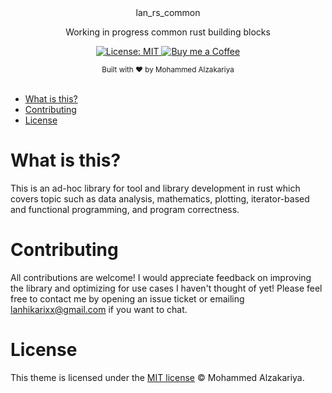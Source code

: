 <div align="center">
  lan_rs_common
  <p>Working in progress common rust building blocks</p>
</div>

<p align="center">
  <a href="https://opensource.org/licenses/MIT">
    <img src="https://img.shields.io/badge/License-MIT-brightgreen.svg"
      alt="License: MIT" />
  </a>
  <a href="https://buymeacoffee.com/lan22h">
    <img src="https://img.shields.io/static/v1?label=Buy me a coffee&message=%E2%9D%A4&logo=BuyMeACoffee&link=&color=greygreen"
      alt="Buy me a Coffee" />
  </a>
</p>

<!-- <p align="center">

  <a href="https://github.com/sponsors/jeffreytse">
    <img src="https://img.shields.io/static/v1?label=sponsor&message=%E2%9D%A4&logo=GitHub&link=&color=greygreen"
      alt="Donate (GitHub Sponsor)" />
  </a>

  <a href="https://github.com/jeffreytse/zsh-vi-mode/releases">
    <img src="https://img.shields.io/github/v/release/jeffreytse/zsh-vi-mode?color=brightgreen"
      alt="Release Version" />
  </a>

  <a href="https://liberapay.com/jeffreytse">
    <img src="http://img.shields.io/liberapay/goal/jeffreytse.svg?logo=liberapay"
      alt="Donate (Liberapay)" />
  </a>

  <a href="https://patreon.com/jeffreytse">
    <img src="https://img.shields.io/badge/support-patreon-F96854.svg?style=flat-square"
      alt="Donate (Patreon)" />
  </a>

  <a href="https://ko-fi.com/jeffreytse">
    <img height="20" src="https://www.ko-fi.com/img/githubbutton_sm.svg"
      alt="Donate (Ko-fi)" />
  </a>

</p> -->

<div align="center">
  <sub>Built with ❤︎ by Mohammed Alzakariya
  <!-- <a href="https://jeffreytse.net">jeffreytse</a> and
  <a href="https://github.com/jeffreytse/zsh-vi-mode/graphs/contributors">contributors </a> -->
</div>
<br>

<!-- <img alt="TTM Demo" src="https://user-images.githubusercontent.com/9413602/105746868-f3734a00-5f7a-11eb-8db5-22fcf50a171b.gif" /> TODO -->

- [What is this?](#what-is-this)
- [Contributing](#contributing)
- [License](#license)


# What is this?
This is an ad-hoc library for tool and library development in rust which covers topic such as data
analysis, mathematics, plotting, iterator-based and functional programming, and program correctness. 

# Contributing

All contributions are welcome! I would appreciate feedback on improving the library and optimizing for use cases I haven't thought of yet! Please feel free to contact me by opening an issue ticket or emailing lanhikarixx@gmail.com if you want to chat.

# License

This theme is licensed under the [MIT license](https://opensource.org/licenses/mit-license.php) © Mohammed Alzakariya.